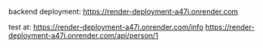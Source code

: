 backend deployment: https://render-deployment-a47i.onrender.com

test at: 
https://render-deployment-a47i.onrender.com/info
https://render-deployment-a47i.onrender.com/api/person/1